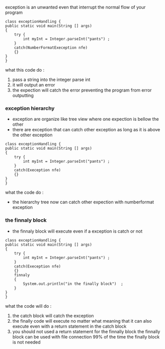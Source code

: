 exception is an unwanted even that interrupt the normal flow of your program 
```
class exceptionHandling {
public static void main(String [] args)
{
	try {
		int myInt = Integer.parseInt("pants") ; 
	}
	catch(NumberFormatExeception nfe)
	{}
}
}
```
what this code do : 
1. pass a string into the integer parse int 
2. it will output an error 
3. the expection will catch the error preventing the program from error outputting 
### exception hierarchy 
- exception are organize like tree view where one expection is bellow the other 
- there are exception that can catch other exception as long as it is above the other exception 
```
class exceptionHandling {
public static void main(String [] args)
{
	try {
		int myInt = Integer.parseInt("pants") ; 
	}
	catch(Exeception nfe)
	{}
}
}
```

what the code do : 
- the hierarchy tree now can catch other expection with numberformat exception 
### the finnaly block 
- the finnaly block will execute even if a exception is catch or not 
```
class exceptionHandling {
public static void main(String [] args)
{
	try {
		int myInt = Integer.parseInt("pants") ; 
	}
	catch(Exeception nfe)
	{}
	finnaly 
	{
		System.out.println("in the finally block")  ; 
	}
}
}
```
what the code will do : 
1. the catch block will catch the exception 
2. the finally code will execute no matter what meaning that it can also execute even with a return statement in the catch block 
3. you should not used a return statement for the finnally block 
the finnally block can be used with file connection 99% of the time the finally block is not needed 

